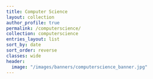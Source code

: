 ```yaml
---
title: Computer Science
layout: collection
author_profile: true
permalink: /computerscience/
collection: computerscience
entries_layout: list
sort_by: date
sort_order: reverse
classes: wide
header:
  image: "/images/banners/computerscience_banner.jpg"
---
```

